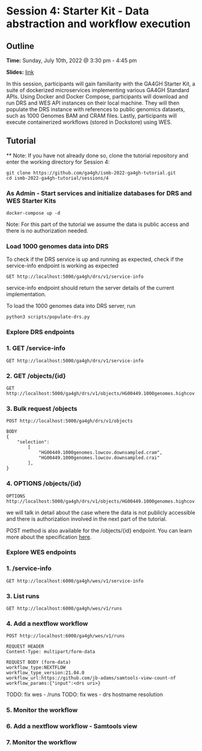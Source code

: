 # Session 4: Starter Kit - Data abstraction and workflow execution

## Outline

**Time:** Sunday, July 10th, 2022 @ 3:30 pm - 4:45 pm

**Slides:** [link](https://docs.google.com/presentation/d/1cJe5MyI6K0sHBHNcsvbLTbgaYGzsnVLCrYiEBtD2e2c)

In this session, participants will gain familiarity with the GA4GH Starter Kit, a suite of dockerized microservices implementing various GA4GH Standard APIs. Using Docker and Docker Compose, participants will download and run DRS and WES API instances on their local machine. They will then populate the DRS instance with references to public genomics datasets, such as 1000 Genomes BAM and CRAM files. Lastly, participants will execute containerized workflows (stored in Dockstore) using WES.

## Tutorial

** Note: If you have not already done so, clone the tutorial repository and enter the working directory for Session 4:

```
git clone https://github.com/ga4gh/ismb-2022-ga4gh-tutorial.git
cd ismb-2022-ga4gh-tutorial/sessions/4
```

### As Admin - Start services and initialize databases for DRS and WES Starter Kits

```
docker-compose up -d
```

Note: For this part of the tutorial we assume the data is public access 
and there is no authorization needed. 

### Load 1000 genomes data into DRS

To check if the DRS service is up and running as expected, check if the service-info endpoint is working as expected

```
GET http://localhost:5000/ga4gh/drs/v1/service-info
```
service-info endpoint should return the server details of the current implementation.

To load the 1000 genomes data into DRS server, run

```
python3 scripts/populate-drs.py
```

### Explore DRS endpoints
### 1. GET /service-info

```
GET http://localhost:5000/ga4gh/drs/v1/service-info
```

### 2. GET /objects/{id}

```
GET http://localhost:5000/ga4gh/drs/v1/objects/HG00449.1000genomes.highcov.downsampled.cram
```



### 3. Bulk request /objects

```
POST http://localhost:5000/ga4gh/drs/v1/objects

BODY
{
    "selection":
        [
            "HG00449.1000genomes.lowcov.downsampled.cram",
            "HG00449.1000genomes.lowcov.downsampled.crai"
        ],
}
```

### 4. OPTIONS /objects/{id}

```
OPTIONS http://localhost:5000/ga4gh/drs/v1/objects/HG00449.1000genomes.highcov.downsampled.cram 
```
we will talk in detail about the case where the data is not publicly accessible and there is authorization involved in the next part of the tutorial.

POST method is also available for the /objects/{id} endpoint. You can learn more about the specification [here](https://ga4gh.github.io/data-repository-service-schemas/preview/release/drs-1.2.0/docs/).


### Explore WES endpoints
### 1. /service-info

```
GET http://localhost:6000/ga4gh/wes/v1/service-info
```


### 3. List runs

```
GET http://localhost:6000/ga4gh/wes/v1/runs
```

### 4. Add a nextflow workflow 

```
POST http://localhost:6000/ga4gh/wes/v1/runs

REQUEST HEADER 
Content-Type: multipart/form-data

REQUEST BODY (form-data)
workflow_type:NEXTFLOW
workflow_type_version:21.04.0
workflow_url:https://github.com/jb-adams/samtools-view-count-nf
workflow_params:{"input":<drs uri>}
```
TODO: fix wes - /runs
TODO: fix wes - drs hostname resolution
### 5. Monitor the workflow


### 6. Add a nextflow workflow - Samtools view


### 7. Monitor the workflow
